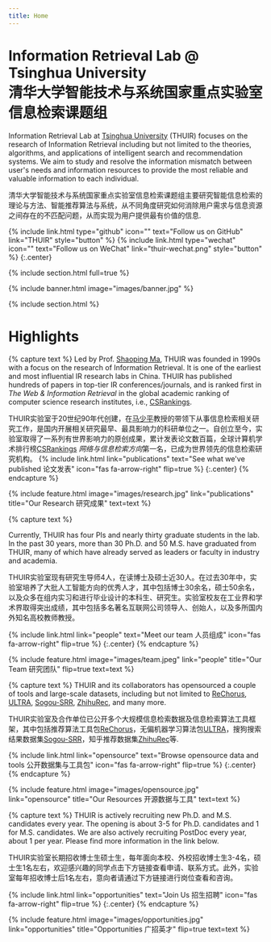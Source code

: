 ```yaml
---
title: Home
---
```


# Information Retrieval Lab @ Tsinghua University <br/> 清华大学智能技术与系统国家重点实验室信息检索课题组


Information Retrieval Lab at [Tsinghua University](https://www.tsinghua.edu.cn/en/) (THUIR) focuses on the research of Information Retrieval including but not limited to the theories, algorithms, and applications of intelligent search and recommendation systems. We aim to study and resolve the information mismatch between user's needs and information resources to provide the most reliable and valuable information to each individual.   

清华大学智能技术与系统国家重点实验室信息检索课题组主要研究智能信息检索的理论与方法、智能推荐算法与系统，从不同角度研究如何消除用户需求与信息资源之间存在的不匹配问题，从而实现为用户提供最有价值的信息.

{%
  include link.html
  type="github"
  icon=""
  text="Follow us on GitHub"
  link="THUIR"
  style="button"
%}
{%
  include link.html
  type="wechat"
  icon=""
  text="Follow us on WeChat"
  link="thuir-wechat.png"
  style="button"
%}
{:.center}

{% include section.html full=true %}

{% include banner.html image="images/banner.jpg" %}

{% include section.html %}

# Highlights

{% capture text %}
Led by Prof. [Shaoping Ma](http://www.thuir.cn/group/~msp/), THUIR was founded in 1990s with a focus on the research of Information Retrieval. It is one of the earliest and most influential IR research labs in China. THUIR has published hundreds of papers in top-tier IR conferences/journals, and is ranked first in *The Web & Information Retrieval* in the global academic ranking of computer science research institutes, i.e., [CSRankings](https://csrankings.org). 

THUIR实验室于20世纪90年代创建，在[马少平](http://www.thuir.cn/group/~msp/)教授的带领下从事信息检索相关研究工作，是国内开展相关研究最早、最具影响力的科研单位之一。自创立至今，实验室取得了一系列有世界影响力的原创成果，累计发表论文数百篇，全球计算机学术排行榜[CSRankings](https://csrankings.org) *网络与信息检索方向*第一名，已成为世界领先的信息检索研究机构。
{%
  include link.html
  link="publications"
  text="See what we've published 论文发表"
  icon="fas fa-arrow-right"
  flip=true
%}
{:.center}
{% endcapture %}

{%
  include feature.html
  image="images/research.jpg"
  link="publications"
  title="Our Research 研究成果"
  text=text
%}

{% capture text %}

Currently, THUIR has four PIs and nearly thirty graduate students in the lab. In the past 30 years, more than 30 Ph.D. and 50 M.S. have graduated from THUIR, many of which have already served as leaders or faculty in industry and academia.

THUIR实验室现有研究生导师4人，在读博士及硕士近30人。在过去30年中，实验室培养了大批人工智能方向的优秀人才，其中包括博士30余名，硕士50余名，以及众多在组内实习和进行毕业设计的本科生、研究生。实验室校友在工业界和学术界取得突出成绩，其中包括多名著名互联网公司领导人、创始人，以及多所国内外知名高校教师教授。

{%
  include link.html
  link="people"
  text="Meet our team 人员组成"
  icon="fas fa-arrow-right"
  flip=true
%}
{:.center}
{% endcapture %}

{%
  include feature.html
  image="images/team.jpeg"
  link="people"
  title="Our Team 研究团队"
  flip=true
  text=text
%}

{% capture text %}
THUIR and its collaborators has opensourced a couple of tools and large-scale datasets, including but not limited to [ReChorus](https://github.com/THUIR/ReChorus), [ULTRA](https://github.com/ULTR-Community), [Sogou-SRR](http://www.thuir.cn/data-srr/), [ZhihuRec](https://github.com/THUIR/ZhihuRec-Dataset), and many more.

THUIR实验室及合作单位已公开多个大规模信息检索数据及信息检索算法工具框架，其中包括推荐算法工具包[ReChorus](https://github.com/THUIR/ReChorus)，无偏机器学习算法包[ULTRA](https://github.com/ULTR-Community)，搜狗搜索结果数据集[Sogou-SRR](http://www.thuir.cn/data-srr/)，知乎推荐数据集[ZhihuRec](https://github.com/THUIR/ZhihuRec-Dataset)等.


{%
  include link.html
  link="opensource"
  text="Browse opensource data and tools 公开数据集与工具包"
  icon="fas fa-arrow-right"
  flip=true
%}
{:.center}
{% endcapture %}

{%
  include feature.html
  image="images/opensource.jpg"
  link="opensource"
  title="Our Resources 开源数据与工具"
  text=text
%}

{% capture text %}
THUIR is actively recruiting new Ph.D. and M.S. candidates every year. The opening is about 3-5 for Ph.D. candidates and 1 for M.S. candidates. We are also actively recruiting PostDoc every year, about 1 per year. Please find more information in the link below. 

THUIR实验室长期招收博士生硕士生，每年面向本校、外校招收博士生3-4名，硕士生1名左右，欢迎感兴趣的同学点击下方链接查看申请、联系方式。此外，实验室每年招收博士后1名左右，意向者请通过下方链接进行岗位查看和咨询。


{%
  include link.html
  link="opportunities"
  text="Join Us 招生招聘"
  icon="fas fa-arrow-right"
  flip=true
%}
{:.center}
{% endcapture %}

{%
  include feature.html
  image="images/opportunities.jpg"
  link="opportunities"
  title="Opportunities 广招英才"
  flip=true
  text=text
%}
